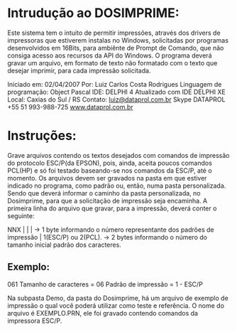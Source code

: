 Intrudução ao DOSIMPRIME:							   
   ==============================================================
                                                                  
   Este sistema tem o intuito de permitir impressões, através dos drivers de impressoras que estiverem instalas no Windows, solicitadas por programas desenvolvidos em 16Bits, para ambiênte de Prompt de Comando, que não consiga acesso aos recursos da API do Windows. O programa deverá gravar um arquivo, em formato de texto não formatado com o texto que desejar imprimir, para cada impressão solicitada.

   Iniciado em: 02/04/2007
   Por: Luiz Carlos Costa Rodrigues
   Linguagem de programação: Object Pascal
   IDE: DELPHI 4
   Atualizado com IDE DELPHI XE
   Local: Caxias do Sul / RS
   Contato: luiz@dataprol.com.br
            Skype DATAPROL
            +55 51 993-988-725
            www.dataprol.com.br


   Instruções:
   ==============================================================
 
   Grave arquivos contendo os textos desejados com comandos de impressão do protocolo ESC/P(da EPSON), pois, ainda, aceita poucos comandos PCL(HP) e só foi testado baseando-se nos comandos da ESC/P, até o momento.
   Os arquivos devem ser gravados na pasta em que estiver indicado no programa, como padrão ou, então, numa pasta personalizada. Sendo que deverá informar o caminho da pasta personalizada, no Dosimprime, para que a solicitação de impressão seja encaminha.
   A primeira linha do arquivo que gravar, para a impressão, deverá conter o seguinte:
 

   NNX
   | |
   |  -> 1 byte informando o número representante dos padrões de impressão
   |     1(ESC/P) ou 2(PCL).
    -> 2 bytes informando o número do tamanho inicial padrão dos caracteres.


   Exemplo:
   -------
   061
   Tamanho de caracteres = 06
   Padrão de impressão = 1 - ESC/P


   Na subpasta Demo, da pasta do Dosimprime, há um arquivo de exemplo de impressão o qual você poderá utilizar como teste e referência.
   O nome do arquivo é EXEMPLO.PRN, ele foi gravado contendo comandos da impressora ESC/P.
